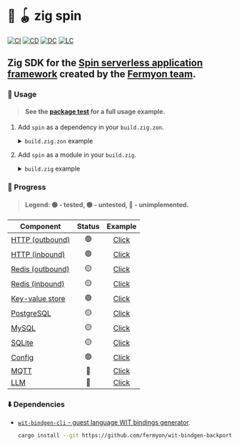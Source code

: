 # :lizard: :yo_yo: zig spin

[![CI][ci-shd]][ci-url]
[![CD][cd-shd]][cd-url]
[![DC][dc-shd]][dc-url]
[![LC][lc-shd]][lc-url]

## Zig SDK for the [Spin serverless application framework](https://github.com/fermyon/spin) created by the [Fermyon team](https://www.fermyon.com/).

### :rocket: Usage

> #### See the [package test](test/) for a full usage example.

1. Add `spin` as a dependency in your `build.zig.zon`.

    <details>

    <summary><code>build.zig.zon</code> example</summary>

    ```zig
    .{
        .name = "<name_of_your_package>",
        .version = "<version_of_your_package>",
        .dependencies = .{
            .spin = .{
                .url = "https://github.com/tensorush/zig-spin/archive/<git_tag_or_commit_hash>.tar.gz",
                .hash = "<package_hash>",
            },
        },
        .paths = .{
            "src/",
            "build.zig",
            "README.md",
            "LICENSE.md",
            "build.zig.zon",
        },
    }
    ```

    Set `<package_hash>` to `12200000000000000000000000000000000000000000000000000000000000000000` and build your package to find the correct value specified in a compiler error message.

    </details>

2. Add `spin` as a module in your `build.zig`.

    <details>

    <summary><code>build.zig</code> example</summary>

    ```zig
    const spin_dep = b.dependency("spin", .{});
    const spin_mod = spin.module("spin");
    exe.root_module.addImport("spin", spin_mod);
    ```

    </details>

### :battery: Progress

> #### Legend: :green_circle: - tested, :yellow_circle: - untested, :red_circle: - unimplemented.

| Component                             |     Status      |           Example            |
|---------------------------------------|:---------------:|:----------------------------:|
| [HTTP (outbound)](src/http.zig#L139)  | :green_circle:  |  [Click](examples/http-out)  |
| [HTTP (inbound)](src/http.zig#L81)    | :green_circle:  |  [Click](examples/http-in)   |
| [Redis (outbound)](src/redis.zig#L24) | :yellow_circle: | [Click](examples/redis-out)  |
| [Redis (inbound)](src/redis.zig#L157) | :yellow_circle: |  [Click](examples/redis-in)  |
| [Key-value store](src/kvs.zig)        | :green_circle:  |    [Click](examples/kvs)     |
| [PostgreSQL](src/postgresql.zig)      | :yellow_circle: | [Click](examples/postgresql) |
| [MySQL](src/mysql.zig)                | :yellow_circle: |   [Click](examples/mysql)    |
| [SQLite](src/sqlite.zig)              | :yellow_circle: |   [Click](examples/sqlite)   |
| [Config](src/config.zig)              | :green_circle:  |   [Click](examples/config)   |
| [MQTT](src/mqtt.zig)                  |  :red_circle:   |    [Click](examples/mqtt)    |
| [LLM](src/llm.zig)                    |  :red_circle:   |    [Click](examples/llm)     |

### :arrow_down: Dependencies

- [`wit-bindgen-cli` - guest language WIT bindings generator](https://github.com/fermyon/wit-bindgen-backport).

    ```sh
    cargo install --git https://github.com/fermyon/wit-bindgen-backport --rev b89d507 wit-bindgen-cli
    ```

<!-- MARKDOWN LINKS -->

[ci-shd]: https://img.shields.io/github/actions/workflow/status/tensorush/zig-spin/ci.yaml?branch=main&style=for-the-badge&logo=github&label=CI&labelColor=black
[ci-url]: https://github.com/tensorush/zig-spin/blob/main/.github/workflows/ci.yaml
[cd-shd]: https://img.shields.io/github/actions/workflow/status/tensorush/zig-spin/cd.yaml?branch=main&style=for-the-badge&logo=github&label=CD&labelColor=black
[cd-url]: https://github.com/tensorush/zig-spin/blob/main/.github/workflows/cd.yaml
[dc-shd]: https://img.shields.io/badge/click-F6A516?style=for-the-badge&logo=zig&logoColor=F6A516&label=doc&labelColor=black
[dc-url]: https://tensorush.github.io/zig-spin
[lc-shd]: https://img.shields.io/github/license/tensorush/zig-spin.svg?style=for-the-badge&labelColor=black
[lc-url]: https://github.com/tensorush/zig-spin/blob/main/LICENSE.md
